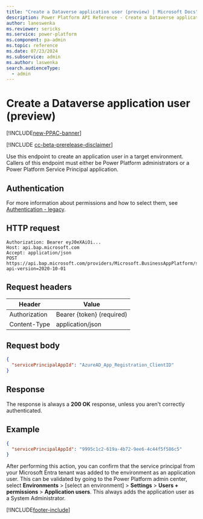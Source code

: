 ```yaml
---
title: "Create a Dataverse application user (preview) | Microsoft Docs"
description: Power Platform API Reference - Create a Dataverse application user
author: laneswenka
ms.reviewer: sericks
ms.service: power-platform
ms.component: pa-admin
ms.topic: reference
ms.date: 07/23/2024
ms.subservice: admin
ms.author: laswenka
search.audienceType: 
  - admin
---
```


# Create a Dataverse application user (preview)

[!INCLUDE[new-PPAC-banner](~/includes/new-PPAC-banner.md)]

[!INCLUDE [cc-beta-prerelease-disclaimer](../includes/cc-beta-prerelease-disclaimer.md)]

Use this endpoint to create an application user in a target environment.  Callers of this endpoint must either be Power Platform administrators or a Power Platform Service Principal application.

## Authentication

For more information about permissions and how to select them, see [Authentication - legacy](programmability-authentication.md).

## HTTP request

```http
Authorization: Bearer eyJ0eXAiOi...
Host: api.bap.microsoft.com
Accept: application/json
POST https://api.bap.microsoft.com/providers/Microsoft.BusinessAppPlatform/scopes/admin/environments/{environmentIdGuid}/addAppUser?api-version=2020-10-01
```

## Request headers

| Header         | Value                     |
|----------------|---------------------------|
| Authorization  | Bearer {token} (required) |
| Content-Type   | application/json          |

## Request body

```json
{
  "servicePrincipalAppId": "AzureAD_App_Registration_ClientID"
}
```


## Response

The response is always a **200 OK** response, unless you aren't correctly authenticated. 

## Example

```json
{
  "servicePrincipalAppId": "9995c1c2-619a-4b72-9ee6-4c44f5f586c5"
}
```

After performing this action, you can confirm that the service principal from your Microsoft Entra tenant was added to the environment as an application user. This can be validated by going to the Power Platform admin center, select **Environments** > [select an environment] > **Settings** > **Users + permissions** > **Application users**. This always adds the application user as a System Administrator.





[!INCLUDE[footer-include](../includes/footer-banner.md)]
